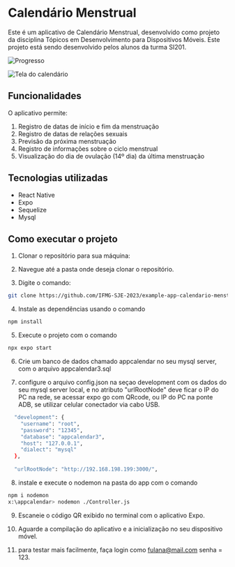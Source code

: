 # Calendário Menstrual
Este é um aplicativo de Calendário Menstrual, desenvolvido como projeto da disciplina Tópicos em Desenvolvimento para Dispositivos Móveis. Este projeto está sendo desenvolvido pelos alunos da turma SI201.

![Progresso](https://img.shields.io/badge/progresso-95%25-brightgreen)


![Tela do calendário](https://uploaddeimagens.com.br/images/004/456/490/original/screenshot.jpg?1683449561)  

## Funcionalidades
O aplicativo permite:
1. Registro de datas de início e fim da menstruação
2. Registro de datas de relações sexuais
3. Previsão da próxima menstruação
4. Registro de informações sobre o ciclo menstrual
5. Visualização do dia de ovulação (14º dia) da última menstruação


## Tecnologias utilizadas

- React Native
- Expo
- Sequelize
- Mysql

## Como executar o projeto

1. Clonar o repositório para sua máquina:

2. Navegue até a pasta onde deseja clonar o repositório.

3. Digite o comando:

```bash
git clone https://github.com/IFMG-SJE-2023/example-app-calendario-menstrual-simples.git
```


4. Instale as dependências usando o comando
```bash
npm install
```

5. Execute o projeto com o comando 
```bash
npx expo start
```

6. Crie um banco de dados chamado appcalendar no seu mysql server, com o arquivo appcalendar3.sql

7. configure o arquivo config.json na seçao  development com os dados do seu mysql server local,  e no atributo "urlRootNode" deve ficar o IP do PC na rede, se acessar expo go com QRcode, ou IP do PC na ponte ADB, se utilizar celular conectador via cabo USB.
```bash
  "development": {
    "username": "root",
    "password": "12345",
    "database": "appcalendar3",
    "host": "127.0.0.1",
    "dialect": "mysql"
  },
  
  "urlRootNode": "http://192.168.198.199:3000/",
```

8. instale e execute o nodemon na pasta do app com o comando 
```bash
npm i nodemon 
x:\appcalendar> nodemon ./Controller.js 
```

9. Escaneie o código QR exibido no terminal com o aplicativo Expo.

10. Aguarde a compilação do aplicativo e a inicialização no seu dispositivo móvel.

11. para testar mais facilmente, faça login como fulana@mail.com  senha = 123.
